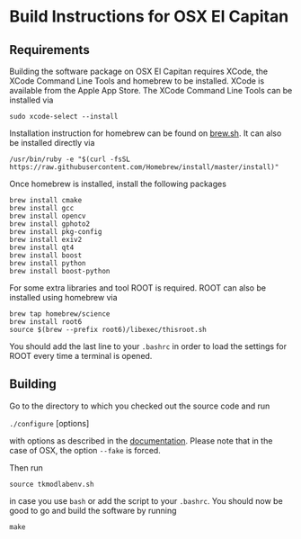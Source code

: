 # Build Instructions for OSX El Capitan

## Requirements

Building the software package on OSX El Capitan requires XCode,
the XCode Command Line Tools and homebrew to be installed. XCode
is available from the Apple App Store. The XCode Command Line
Tools can be installed via

   `sudo xcode-select --install`

Installation instruction for homebrew can be found on
[brew.sh](http://brew.sh). It can also be installed directly via

   `/usr/bin/ruby -e "$(curl -fsSL https://raw.githubusercontent.com/Homebrew/install/master/install)"`

Once homebrew is installed, install the following packages

   `brew install cmake`<br/>
   `brew install gcc`<br/>
   `brew install opencv`<br/>
   `brew install gphoto2`<br/>
   `brew install pkg-config`<br/>
   `brew install exiv2`<br/>
   `brew install qt4`<br/>
   `brew install boost`<br/>
   `brew install python`<br/>
   `brew install boost-python`

For some extra libraries and tool ROOT is required. ROOT can also be installed using homebrew via

   `brew tap homebrew/science`<br/>
   `brew install root6`<br/>
   `source $(brew --prefix root6)/libexec/thisroot.sh`

You should add the last line to your `.bashrc` in order to load the settings for ROOT
every time a terminal is opened.

## Building

Go to the directory to which you checked out the source code and run

   `./configure` [options]

with options as described in the [documentation](./configure).
Please note that in the case of OSX, the option `--fake` is
forced.

Then run

   `source tkmodlabenv.sh`
   
in case you use `bash` or add the script to your `.bashrc`. You should
now be good to go and build the software by running

   `make`

